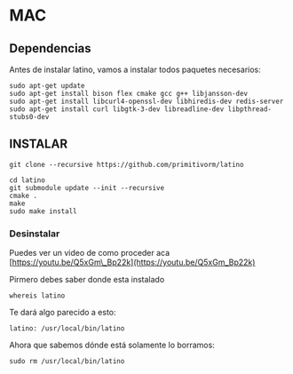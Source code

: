 # MAC

## Dependencias

Antes de instalar latino, vamos a instalar todos paquetes necesarios:

```
sudo apt-get update
sudo apt-get install bison flex cmake gcc g++ libjansson-dev 
sudo apt-get install libcurl4-openssl-dev libhiredis-dev redis-server 
sudo apt-get install curl libgtk-3-dev libreadline-dev libpthread-stubs0-dev

```

## INSTALAR

```
git clone --recursive https://github.com/primitivorm/latino
 
cd latino
git submodule update --init --recursive
cmake .
make
sudo make install
```

### Desinstalar

Puedes ver un video de como proceder aca [https://youtu.be/Q5xGm\_Bp22k](https://youtu.be/Q5xGm_Bp22k)

Pirmero debes saber donde esta instalado

```
whereis latino
```

Te dará algo parecido a esto:

```
latino: /usr/local/bin/latino

```

Ahora que sabemos dónde está solamente lo borramos:

```
sudo rm /usr/local/bin/latino

```



